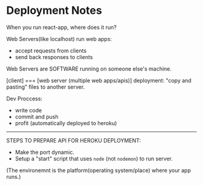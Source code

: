 # Deployment Notes

When you run react-app, where does it run?

Web Servers(like localhost) run web apps:
- accept requests from clients
- send back responses to clients

Web Servers are SOFTWARE running on someone else's machine.

[client] === [web server (multiple web apps/apis)]
deployment: "copy and pasting" files to another server.

Dev Proccess:
- write code
- commit and push
- profit (automatically deployed to heroku)

----------------------------------------------

STEPS TO PREPARE API FOR HEROKU DEPLOYMENT:
- Make the port dynamic.
- Setup a "start" script that uses `node` (not `nodemon`) to run server.


(The environemnt is the platform(operating system/place) where your app runs.)